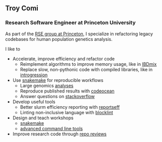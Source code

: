 ## Troy Comi

### Research Software Engineer at Princeton University

As part of the [RSE group at Princeton](https://researchcomputing.princeton.edu/services/research-software-engineering),
I specialize in refactoring legacy codebases for human population genetics analysis.

I like to
- Accelerate, improve efficiency and refactor code
  - Reimplement algorithms to improve memory usage, like in [IBDmix](https://github.com/PrincetonUniversity/IBDmix)
  - Replace slow, non-pythonic code with compiled libraries, like in [introgression](https://github.com/troycomi/introgression)
- Use [snakemake](https://github.com/snakemake/snakemake) for reproducible workflows
  - Large genomics [analyses](https://github.com/troycomi/gtex-gatk4)
  - Reproduce published results with [codeocean](https://codeocean.com/capsule/7605004/tree/v1)
  - Answer questions on [stackoverflow](https://stackoverflow.com/users/12373791/troy-comi)
- Develop useful tools
  - Better slurm efficiency reporting with [reportseff](https://github.com/troycomi/reportseff)
  - Linting non-inclusive language with [blocklint](https://github.com/PrincetonUniversity/blocklint)
- Design and teach workshops
  - [snakemake](https://github.com/troycomi/snakemake-training)
  - [advanced command line tools](https://github.com/princetonuniversity/advanced-command-line)
- Improve research code through [repo reviews](https://researchcomputing.princeton.edu/services/repo-review-consultations)

